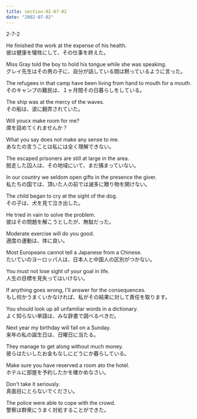 ```yaml
---
title: section-02-07-02
date: "2002-07-02"
---
```


2-7-2

<!-- end -->

He finished the work at the expense of his health.  
彼は健康を犠牲にして、その仕事を終えた。  

Miss Gray told the boy to hold his tongue while she was speaking.  
グレイ先生はその男の子に、自分が話している間は黙っているように言った。  

The refugees in that camp have been living from hand to mouth for a mouth.  
そのキャンプの難民は、１ヶ月間その日暮らしをしている。  

The ship was at the mercy of the waves.  
その船は、波に翻弄されていた。  

Will youcx make room for me?  
席を詰めてくれませんか？  

What you say does not make any sense to me.  
あなたの言うことは私には全く理解できない。  

The escaped prisoners are still at large in the area.  
脱走した囚人は、その地域にいて、まだ捕まっていない。  

In our country we seldom open gifts in the presence the giver.  
私たちの国では、頂いた人の前では滅多に贈り物を開けない。  

The child began to cry at the sight of the dog.  
その子は、犬を見て泣き出した。  

He tried in vain to solve the problem.  
彼はその問題を解こうとしたが、無駄だった。  

Moderate exercise will do you good.  
適度の運動は、体に良い。  

Most Europeans cannot tell a Japanese from a Chinese.  
たいていのヨーロッパ人は、日本人と中国人の区別がつかない。  

You must not lose sight of your goal in life.  
人生の目標を見失ってはいけない。  

If anything goes wrong, I'll answer for the consequences.  
もし何かうまくいかなければ、私がその結果に対して責任を取ります。  

You should look up all unfamiliar words in a dictionary.  
よく知らない単語は、みな辞書で調べるべきだ。  

Next year my birthday will fall on a Sunday.  
来年の私の誕生日は、日曜日に当たる。  

They manage to get along without much money.  
彼らはたいしたお金もなしにどうにか暮らしている。  

Make sure you have reserved a room ato the hotel.  
ホテルに部屋を予約したかを確かめなさい。  

Don't take it seriously.  
真面目にとらないでください。  

The police were able to cope with the crowd.  
警察は群衆にうまく対処することができた。  


